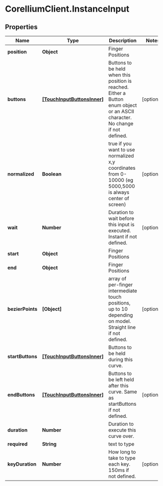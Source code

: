 # CorelliumClient.InstanceInput

## Properties

Name | Type | Description | Notes
------------ | ------------- | ------------- | -------------
**position** | **Object** | Finger Positions | 
**buttons** | [**[TouchInputButtonsInner]**](TouchInputButtonsInner.md) | Buttons to be held when this position is reached. Either a Button enum object or an ASCII character. No change if not defined. | [optional] 
**normalized** | **Boolean** | true if you want to use normalized x,y coordinates from 0-10000 (eg 5000,5000 is always center of screen) | [optional] 
**wait** | **Number** | Duration to wait before this input is executed.  Instant if not defined. | [optional] 
**start** | **Object** | Finger Positions | 
**end** | **Object** | Finger Positions | 
**bezierPoints** | **[Object]** | array of per-finger intermediate touch positions, up to 10 depending on model.  Straight line if not defined. | [optional] 
**startButtons** | [**[TouchInputButtonsInner]**](TouchInputButtonsInner.md) | Buttons to be held during this curve. | 
**endButtons** | [**[TouchInputButtonsInner]**](TouchInputButtonsInner.md) | Buttons to be left held after this curve.  Same as startButtons if not defined. | [optional] 
**duration** | **Number** | Duration to execute this curve over. | 
**required** | **String** | text to type | 
**keyDuration** | **Number** | How long to take to type each key.  150ms if not defined. | [optional] 


